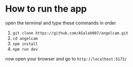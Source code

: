 # How to run the app

open the terminal and type these commands in order

1. `git clone https://github.com/ASalah007/angelcam.git`
2. `cd angelcam`
3. `npm install`
4. `npm run dev`

now open your browser and go to `http://localhost:5173/`
